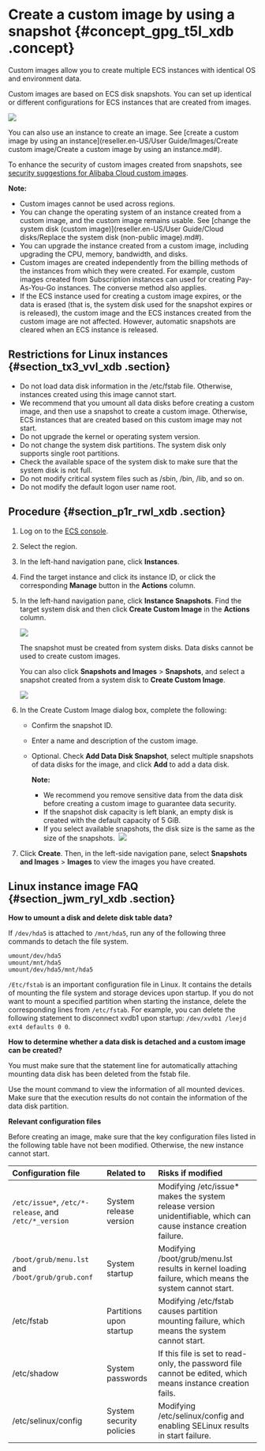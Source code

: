 # Create a custom image by using a snapshot {#concept_gpg_t5l_xdb .concept}

Custom images allow you to create multiple ECS instances with identical OS and environment data.

Custom images are based on ECS disk snapshots. You can set up identical or different configurations for ECS instances that are created from images.

![](http://static-aliyun-doc.oss-cn-hangzhou.aliyuncs.com/assets/img/9696/15404601034584_en-US.png)

You can also use an instance to create an image. See [create a custom image by using an instance](reseller.en-US/User Guide/Images/Create custom image/Create a custom image by using an instance.md#).

To enhance the security of custom images created from snapshots, see [security suggestions for Alibaba Cloud custom images](https://partners-intl.aliyun.com/help/faq-detail/54903.htm?spm=a2c63.q38357.a3.3.358654ffzwageD).

**Note:** 

-   Custom images cannot be used across regions.
-   You can change the operating system of an instance created from a custom image, and the custom image remains usable. See [change the system disk \(custom image\)](reseller.en-US/User Guide/Cloud disks/Replace the system disk (non-public image).md#).
-   You can upgrade the instance created from a custom image, including upgrading the CPU, memory, bandwidth, and disks.
-   Custom images are created independently from the billing methods of the instances from which they were created. For example, custom images created from Subscription instances can used for creating Pay-As-You-Go instances. The converse method also applies.
-   If the ECS instance used for creating a custom image expires, or the data is erased \(that is, the system disk used for the snapshot expires or is released\), the custom image and the ECS instances created from the custom image are not affected. However, automatic snapshots are cleared when an ECS instance is released.

## Restrictions for Linux instances {#section_tx3_vvl_xdb .section}

-   Do not load data disk information in the /etc/fstab file. Otherwise, instances created using this image cannot start.
-   We recommend that you umount all data disks before creating a custom image, and then use a snapshot to create a custom image. Otherwise, ECS instances that are created based on this custom image may not start.
-   Do not upgrade the kernel or operating system version.
-   Do not change the system disk partitions. The system disk only supports single root partitions.
-   Check the available space of the system disk to make sure that the system disk is not full.
-   Do not modify critical system files such as /sbin, /bin, /lib, and so on.
-   Do not modify the default logon user name root.

## Procedure {#section_p1r_rwl_xdb .section}

1.  Log on to the [ECS console](https://partners-intl.console.aliyun.com/#/ecs).
2.  Select the region.
3.  In the left-hand navigation pane, click **Instances**.
4.  Find the target instance and click its instance ID, or click the corresponding **Manage** button in the **Actions** column.
5.  In the left-hand navigation pane, click **Instance Snapshots**. Find the target system disk and then click **Create Custom Image** in the **Actions** column.

    ![](http://static-aliyun-doc.oss-cn-hangzhou.aliyuncs.com/assets/img/9696/15404601044589_en-US.png)

    The snapshot must be created from system disks. Data disks cannot be used to create custom images. 

    You can also click **Snapshots and Images** \> **Snapshots**, and select a snapshot created from a system disk to **Create Custom Image**.

    ![](http://static-aliyun-doc.oss-cn-hangzhou.aliyuncs.com/assets/img/9696/15404601044593_en-US.png)

6.  In the Create Custom Image dialog box, complete the following:
    -   Confirm the snapshot ID.
    -   Enter a name and description of the custom image.
    -   Optional. Check **Add Data Disk Snapshot**, select multiple snapshots of data disks for the image, and click **Add** to add a data disk.

        **Note:** 

        -   We recommend you remove sensitive data from the data disk before creating a custom image to guarantee data security.
        -   If the snapshot disk capacity is left blank, an empty disk is created with the default capacity of 5 GiB.
        -   If you select available snapshots, the disk size is the same as the size of the snapshots. 
        ![](http://static-aliyun-doc.oss-cn-hangzhou.aliyuncs.com/assets/img/9696/15404601044594_en-US.png)

7.  Click **Create**. Then, in the left-side navigation pane, select **Snapshots and Images** \> **Images** to view the images you have created.

## Linux instance image FAQ {#section_jwm_ryl_xdb .section}

**How to umount a disk and delete disk table data?**

If `/dev/hda5` is attached to `/mnt/hda5`, run any of the following three commands to detach the file system.

```
umount/dev/hda5
umount/mnt/hda5
umount/dev/hda5/mnt/hda5
```

`/Etc/fstab` is an important configuration file in Linux. It contains the details of mounting the file system and storage devices upon startup. If you do not want to mount a specified partition when starting the instance, delete the corresponding lines from `/etc/fstab`. For example, you can delete the following statement to disconnect xvdb1 upon startup: `/dev/xvdb1 /leejd ext4 defaults 0 0`.

**How to determine whether a data disk is detached and a custom image can be created?**

You must make sure that the statement line for automatically attaching mounting data disk has been deleted from the fstab file.

Use the mount command to view the information of all mounted devices. Make sure that the execution results do not contain the information of the data disk partition.

**Relevant configuration files**

Before creating an image, make sure that the key configuration files listed in the following table have not been modified. Otherwise, the new instance cannot start.

|Configuration file|Related to|Risks if modified|
|:-----------------|:---------|:----------------|
|`/etc/issue*`, `/etc/*-release`, and `/etc/*_version`|System release version|Modifying /etc/issue\* makes the system release version unidentifiable, which can cause instance creation failure.|
|`/boot/grub/menu.lst` and `/boot/grub/grub.conf`|System startup|Modifying /boot/grub/menu.lst results in kernel loading failure, which means the system cannot start.|
|/etc/fstab|Partitions upon startup|Modifying /etc/fstab causes partition mounting failure, which means the system cannot start.|
|/etc/shadow|System passwords|If this file is set to read-only, the password file cannot be edited, which means instance creation fails.|
|/etc/selinux/config|System security policies|Modifying /etc/selinux/config and enabling SELinux results in start failure.|

